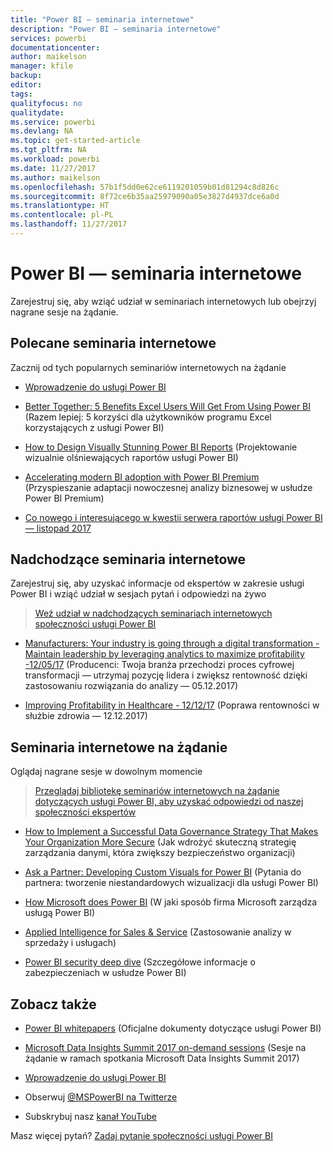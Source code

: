 ```yaml
---
title: "Power BI — seminaria internetowe"
description: "Power BI — seminaria internetowe"
services: powerbi
documentationcenter: 
author: maikelson
manager: kfile
backup: 
editor: 
tags: 
qualityfocus: no
qualitydate: 
ms.service: powerbi
ms.devlang: NA
ms.topic: get-started-article
ms.tgt_pltfrm: NA
ms.workload: powerbi
ms.date: 11/27/2017
ms.author: maikelson
ms.openlocfilehash: 57b1f5dd0e62ce6119201059b01d81294c8d826c
ms.sourcegitcommit: 8f72ce6b35aa25979090a05e3827d4937dce6a0d
ms.translationtype: HT
ms.contentlocale: pl-PL
ms.lasthandoff: 11/27/2017
---
```

# <a name="power-bi-webinars"></a>Power BI — seminaria internetowe

Zarejestruj się, aby wziąć udział w seminariach internetowych lub obejrzyj nagrane sesje na żądanie.

## <a name="featured-webinars"></a>Polecane seminaria internetowe

Zacznij od tych popularnych seminariów internetowych na żądanie

- [Wprowadzenie do usługi Power BI](https://info.microsoft.com/getting-started-with-power-bi-ondemand.html?Is=Website)

- [Better Together: 5 Benefits Excel Users Will Get From Using Power BI](https://info.microsoft.com/excel-powerbi-better-together.html?Is=Website) (Razem lepiej: 5 korzyści dla użytkowników programu Excel korzystających z usługi Power BI)

- [How to Design Visually Stunning Power BI Reports](https://community.powerbi.com/t5/Webinars-and-Video-Gallery/5-3-17-Webinar-How-to-Design-Visually-Stunning-Power-BI-Reports/m-p/168204?Is=Website) (Projektowanie wizualnie olśniewających raportów usługi Power BI)

- [Accelerating modern BI adoption with Power BI Premium](https://info.microsoft.com/powerbi-premium-webinar-ondemand.html?Is=Website) (Przyspieszanie adaptacji nowoczesnej analizy biznesowej w usłudze Power BI Premium)

- [Co nowego i interesującego w kwestii serwera raportów usługi Power BI — listopad 2017](https://info.microsoft.com/whats-new-powerbi-report-server.html?Is=Website)


## <a name="upcoming-webinars"></a>Nadchodzące seminaria internetowe

Zarejestruj się, aby uzyskać informacje od ekspertów w zakresie usługi Power BI i wziąć udział w sesjach pytań i odpowiedzi na żywo

>[Weź udział w nadchodzących seminariach internetowych społeczności usługi Power BI](https://community.powerbi.com/t5/Webinars-and-Video-Gallery/bd-p/VideoTipsTricks?filter=webinars&featured=yes&Is=Website)

- [Manufacturers: Your industry is going through a digital transformation - Maintain leadership by leveraging analytics to maximize profitability -12/05/17](https://info.microsoft.com/digital-transformation-in-manufacturing.html?Is=Website) (Producenci: Twoja branża przechodzi proces cyfrowej transformacji — utrzymaj pozycję lidera i zwiększ rentowność dzięki zastosowaniu rozwiązania do analizy — 05.12.2017)

- [Improving Profitability in Healthcare - 12/12/17](https://info.microsoft.com/improving-profitability-in-healthcare.html?Is=Website) (Poprawa rentowności w służbie zdrowia — 12.12.2017)

## <a name="on-demand-webinars"></a>Seminaria internetowe na żądanie

Oglądaj nagrane sesje w dowolnym momencie

>[Przeglądaj bibliotekę seminariów internetowych na żądanie dotyczących usługi Power BI, aby uzyskać odpowiedzi od naszej społeczności ekspertów](https://community.powerbi.com/t5/Webinars-and-Video-Gallery/bd-p/VideoTipsTricks?filter=webinars&featured=yes&Is=Website)

- [How to Implement a Successful Data Governance Strategy That Makes Your Organization More Secure](https://info.microsoft.com/powerbi-data-governance-strategy-ondemand.html?Is=Website) (Jak wdrożyć skuteczną strategię zarządzania danymi, która zwiększy bezpieczeństwo organizacji)

- [Ask a Partner: Developing Custom Visuals for Power BI](https://community.powerbi.com/t5/Webinars-and-Video-Gallery/Ask-a-Partner-Developing-Custom-Visuals-for-Power-BI/m-p/150368?Is=Website) (Pytania do partnera: tworzenie niestandardowych wizualizacji dla usługi Power BI)

- [How Microsoft does Power BI](https://info.microsoft.com/US-PowerBI-WBNR-FY17-11Nov-29-BIATMIcrosoft274828_01Registration-ForminBody.html?Is=Website) (W jaki sposób firma Microsoft zarządza usługą Power BI)

- [Applied Intelligence for Sales & Service](https://info.microsoft.com/applied-intelligence-for-sales-service.html?Is=Website) (Zastosowanie analizy w sprzedaży i usługach)

- [Power BI security deep dive](https://community.powerbi.com/t5/Webinars-and-Video-Gallery/5-23-2017-Power-BI-security-deep-dive-by-Kasper-de-Jonge/m-p/161476?Is=Website) (Szczegółowe informacje o zabezpieczeniach w usłudze Power BI)

## <a name="see-also"></a>Zobacz także

- [Power BI whitepapers](whitepapers.md) (Oficjalne dokumenty dotyczące usługi Power BI)

- [Microsoft Data Insights Summit 2017 on-demand sessions](https://community.powerbi.com/t5/Data-Insights-Summit-2017-On/bd-p/DataInsightsSummit2017OnDemand?Is=Website) (Sesje na żądanie w ramach spotkania Microsoft Data Insights Summit 2017)

- [Wprowadzenie do usługi Power BI](service-get-started.md)

- Obserwuj [@MSPowerBI na Twitterze](https://twitter.com/mspowerbi)

- Subskrybuj nasz [kanał YouTube](https://www.youtube.com/mspowerbi)

Masz więcej pytań? [Zadaj pytanie społeczności usługi Power BI](https://community.powerbi.com/)
